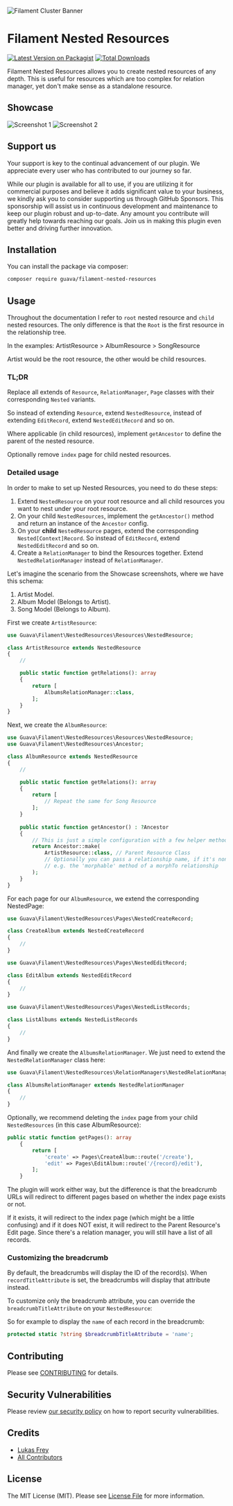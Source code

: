 ![Filament Cluster Banner](docs/images/banner.jpg)

# Filament Nested Resources

[![Latest Version on Packagist](https://img.shields.io/packagist/v/guava/filament-nested-resources.svg?style=flat-square)](https://packagist.org/packages/guava/filament-nested-resources)
[![Total Downloads](https://img.shields.io/packagist/dt/guava/filament-nested-resources.svg?style=flat-square)](https://packagist.org/packages/guava/filament-nested-resources)

Filament Nested Resources allows you to create nested resources of any depth. This is useful for resources which are too complex for relation manager, yet don't make sense as a standalone resource.

## Showcase

![Screenshot 1](https://github.com/GuavaCZ/filament-nested-resources/raw/alpha/docs/images/screenshot_01.png)
![Screenshot 2](https://github.com/GuavaCZ/filament-nested-resources/raw/alpha/docs/images/screenshot_02.png)

## Support us

Your support is key to the continual advancement of our plugin. We appreciate every user who has contributed to our journey so far.

While our plugin is available for all to use, if you are utilizing it for commercial purposes and believe it adds significant value to your business, we kindly ask you to consider supporting us through GitHub Sponsors. This sponsorship will assist us in continuous development and maintenance to keep our plugin robust and up-to-date. Any amount you contribute will greatly help towards reaching our goals. Join us in making this plugin even better and driving further innovation.

## Installation

You can install the package via composer:

```bash
composer require guava/filament-nested-resources
```

## Usage
Throughout the documentation I refer to `root` nested resource and `child` nested resources. The only difference is that the `Root` is the first resource in the relationship tree.

In the examples: ArtistResource > AlbumResource > SongResource

Artist would be the root resource, the other would be child resources.

### TL;DR
Replace all extends of `Resource`, `RelationManager`, `Page` classes with their corresponding `Nested` variants.  

So instead of extending `Resource`, extend `NestedResource`, instead of extending `EditRecord`, extend `NestedEditRecord` and so on.

Where applicable (in child resources), implement `getAncestor` to define the parent of the nested resource.

Optionally remove `index` page for child nested resources.

### Detailed usage

In order to make to set up Nested Resources, you need to do these steps:

1. Extend `NestedResource` on your root resource and all child resources you want to nest under your root resource.
2. On your child `NestedResources`, implement the `getAncestor()` method and return an instance of the `Ancestor` config.
3. On your **child** `NestedResource` pages, extend the corresponding `Nested[Context]Record`. So instead of `EditRecord`, extend `NestedEditRecord` and so on.
4. Create a `RelationManager` to bind the Resources together. Extend `NestedRelationManager` instead of `RelationManager`.

Let's imagine the scenario from the Showcase screenshots, where we have this schema:
1. Artist Model.
2. Album Model (Belongs to Artist).
3. Song Model (Belongs to Album).

First we create `ArtistResource`:

```php
use Guava\Filament\NestedResources\Resources\NestedResource;

class ArtistResource extends NestedResource
{
    //

    public static function getRelations(): array
    {
        return [
            AlbumsRelationManager::class,
        ];
    }
}
```

Next, we create the `AlbumResource`:

```php
use Guava\Filament\NestedResources\Resources\NestedResource;
use Guava\Filament\NestedResources\Ancestor;

class AlbumResource extends NestedResource
{
    //

    public static function getRelations(): array
    {
        return [
            // Repeat the same for Song Resource
        ];
    }
    
    public static function getAncestor() : ?Ancestor
    {
        // This is just a simple configuration with a few helper methods
        return Ancestor::make(
            ArtistResource::class, // Parent Resource Class
            // Optionally you can pass a relationship name, if it's non-standard. The plugin will try to guess it otherwise
            // e.g. the 'morphable' method of a morphTo relationship
        );
    }
}
```

For each page for our `AlbumResource`, we extend the corresponding NestedPage:

```php
use Guava\Filament\NestedResources\Pages\NestedCreateRecord;

class CreateAlbum extends NestedCreateRecord
{
    //
}
```

```php
use Guava\Filament\NestedResources\Pages\NestedEditRecord;

class EditAlbum extends NestedEditRecord
{
    //
}
```

```php
use Guava\Filament\NestedResources\Pages\NestedListRecords;

class ListAlbums extends NestedListRecords
{
    //
}
```

And finally we create the `AlbumsRelationManager`. We just need to extend the `NestedRelationManager` class here:

```php
use Guava\Filament\NestedResources\RelationManagers\NestedRelationManager;

class AlbumsRelationManager extends NestedRelationManager
{
    //
}
```

Optionally, we recommend deleting the `index` page from your child `NestedResources` (in this case AlbumResource):

```php
public static function getPages(): array
    {
        return [
            'create' => Pages\CreateAlbum::route('/create'),
            'edit' => Pages\EditAlbum::route('/{record}/edit'),
        ];
    }
```

The plugin will work either way, but the difference is that the breadcrumb URLs will redirect to different pages based on whether the index page exists or not.

If it exists, it will redirect to the index page (which might be a little confusing) and if it does NOT exist, it will redirect to the Parent Resource's Edit page. Since there's a relation manager, you will still have a list of all records.

### Customizing the breadcrumb
By default, the breadcrumbs will display the ID of the record(s). When `recordTitleAttribute` is set, the breadcrumbs will display that attribute instead.

To customize only the breadcrumb attribute, you can override the `breadcrumbTitleAttribute` on your `NestedResource`:

So for example to display the `name` of each record in the breadcrumb:
```php
protected static ?string $breadcrumbTitleAttribute = 'name';
```

## Contributing

Please see [CONTRIBUTING](./.github/CONTRIBUTING.md) for details.

## Security Vulnerabilities

Please review [our security policy](../../security/policy) on how to report security vulnerabilities.

## Credits

- [Lukas Frey](https://github.com/GuavaCZ)
- [All Contributors](../../contributors)

## License

The MIT License (MIT). Please see [License File](LICENSE.md) for more information.
